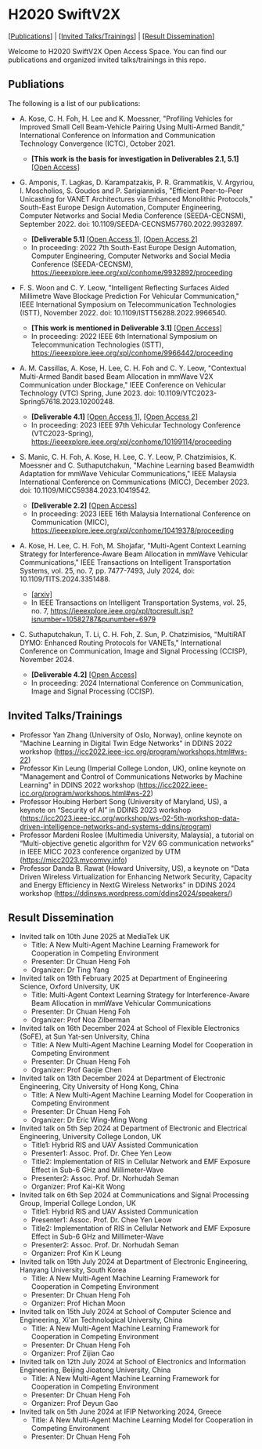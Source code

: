 # H2020 SwiftV2X

[[Publications](#publications)] | [[Invited Talks/Trainings](#invited-talkstrainings)] | [[Result Dissemination](#result-dissemination)]

Welcome to H2020 SwiftV2X Open Access Space. You can find our publications and organized invited talks/trainings in this repo.

## Publiations

The following is a list of our publications:

- A. Kose, C. H. Foh, H. Lee and K. Moessner, "Profiling Vehicles for Improved Small Cell Beam-Vehicle Pairing Using Multi-Armed Bandit,"
  International Conference on Information and Communication Technology Convergence (ICTC), October 2021.
  - **[This work is the basis for investigation in Deliverables 2.1, 5.1]** [[Open Access]](https://openresearch.surrey.ac.uk/esploro/outputs/99602621202346#file-0) 
  
- G. Amponis, T. Lagkas, D. Karampatzakis, P. R. Grammatikis, V. Argyriou, I. Moscholios, S. Goudos and P. Sarigiannidis,
  "Efficient Peer-to-Peer Unicasting for VANET Architectures via Enhanced Monolithic Protocols,"
  South-East Europe Design Automation, Computer Engineering, Computer Networks and Social Media Conference (SEEDA-CECNSM),
  September 2022. doi: 10.1109/SEEDA-CECNSM57760.2022.9932897.
  - **[Deliverable 5.1]** [[Open Access 1]](https://www.researchgate.net/publication/365037998_Efficient_Peer-to-Peer_Unicasting_for_VANET_Architectures_via_Enhanced_Monolithic_Protocols?enrichId=rgreq-61a45c4bb6c8c0df43306fb43af65402-XXX&enrichSource=Y292ZXJQYWdlOzM2NTAzNzk5ODtBUzoxMTQzMTI4MTA5NDUwNTAzOEAxNjY3NDgzNDUxMzY0&el=1_x_2&_esc=publicationCoverPdf),
  [[Open Access 2]](https://github.com/cfoh/h2020-swiftv2x/blob/main/Efficient%20Peer-to-Peer%20Unicasting%20for%20VANET%20Architectures%20via%20Enhanced%20Monolithic%20Protocols.pdf)
  - In proceeding: 2022 7th South-East Europe Design Automation, Computer Engineering, Computer Networks and Social Media Conference (SEEDA-CECNSM),
    https://ieeexplore.ieee.org/xpl/conhome/9932892/proceeding

- F. S. Woon and C. Y. Leow, "Intelligent Reflecting Surfaces Aided Millimetre Wave Blockage Prediction For Vehicular Communication,"
  IEEE International Symposium on Telecommunication Technologies (ISTT), November 2022. doi: 10.1109/ISTT56288.2022.9966540.
  - **[This work is mentioned in Deliverable 3.1]** [[Open Access]](https://github.com/cfoh/h2020-swiftv2x/blob/main/a3-woon.pdf)
  - In proceeding: 2022 IEEE 6th International Symposium on Telecommunication Technologies (ISTT),
    https://ieeexplore.ieee.org/xpl/conhome/9966442/proceeding

- A. M. Cassillas, A. Kose, H. Lee, C. H. Foh and C. Y. Leow, "Contextual Multi-Armed Bandit based Beam Allocation in mmWave V2X Communication
  under Blockage," IEEE Conference on Vehicular Technology (VTC) Spring, June 2023. doi: 10.1109/VTC2023-Spring57618.2023.10200248.
  - **[Deliverable 4.1]** [[Open Access 1]](https://researchprofiles.herts.ac.uk/en/publications/contextual-multi-armed-bandit-based-beam-allocation-in-mmwave-v2x),
  [[Open Access 2]](https://github.com/cfoh/h2020-swiftv2x/blob/main/VTC2023-CMAB-BeamAllocation.pdf)
  - In proceeding: 2023 IEEE 97th Vehicular Technology Conference (VTC2023-Spring), https://ieeexplore.ieee.org/xpl/conhome/10199114/proceeding

- S. Manic, C. H. Foh, A. Kose, H. Lee, C. Y. Leow, P. Chatzimisios, K. Moessner and C. Suthaputchakun,
  "Machine Learning based Beamwidth Adaptation for mmWave Vehicular Communications,"
  IEEE Malaysia International Conference on Communications (MICC), December 2023. doi: 10.1109/MICC59384.2023.10419542.
  - **[Deliverable 2.2]** [[Open Access]](https://github.com/cfoh/h2020-swiftv2x/blob/main/2023323468.pdf)
  - In proceeding: 2023 IEEE 16th Malaysia International Conference on Communication (MICC), https://ieeexplore.ieee.org/xpl/conhome/10419378/proceeding

- A. Kose, H. Lee, C. H. Foh, M. Shojafar, "Multi-Agent Context Learning Strategy for Interference-Aware
  Beam Allocation in mmWave Vehicular Communications,"
  IEEE Transactions on Intelligent Transportation Systems, vol. 25, no. 7, pp. 7477-7493, July 2024, doi: 10.1109/TITS.2024.3351488.
  - [[arxiv]](http://arxiv.org/abs/2401.02323)
  - In IEEE Transactions on Intelligent Transportation Systems, vol. 25, no. 7, https://ieeexplore.ieee.org/xpl/tocresult.jsp?isnumber=10582787&punumber=6979
  
- C. Suthaputchakun, T. Li, C. H. Foh, Z. Sun, P. Chatzimisios, "MultiRAT DYMO: Enhanced Routing Protocols for VANETs,"
  International Conference on Communication, Image and Signal Processing (CCISP), November 2024.
  - **[Deliverable 4.2]** [[Open Access]](https://github.com/cfoh/h2020-swiftv2x/blob/main/ccisp2024-routing.pdf)
  - In proceeding: 2024 International Conference on Communication, Image and Signal Processing (CCISP).
  

## Invited Talks/Trainings

- Professor Yan Zhang (University of Oslo, Norway), online keynote on "Machine Learning in Digital Twin Edge Networks" in DDINS 2022 workshop
  (https://icc2022.ieee-icc.org/program/workshops.html#ws-22)
- Professor Kin Leung (Imperial College London, UK), online keynote on "Management and Control of Communications Networks by Machine Learning" in DDINS 2022 workshop
  (https://icc2022.ieee-icc.org/program/workshops.html#ws-22)
- Professor Houbing Herbert Song (University of Maryland, US), a keynote on “Security of AI” in DDINS 2023 workshop
  (https://icc2023.ieee-icc.org/workshop/ws-02-5th-workshop-data-driven-intelligence-networks-and-systems-ddins/program)
- Professor Mardeni Roslee (Multimedia University, Malaysia), a tutorial on “Multi-objective genetic algorithm for V2V 6G communication networks” in IEEE MICC 2023 conference organized by UTM (https://micc2023.mycomvy.info)
- Professor Danda B. Rawat (Howard University, US), a keynote on "Data Driven Wireless Virtualization for Enhancing Network Security, Capacity and Energy Efficiency in NextG Wireless Networks" in DDINS 2024 workshop (https://ddinsws.wordpress.com/ddins2024/speakers/)

[//]: # (https://ddinsws.wordpress.com/ddins2024/speakers/)

## Result Dissemination
- Invited talk on 10th June 2025 at MediaTek UK
  - Title: A New Multi-Agent Machine Learning Framework for Cooperation in Competing Environment
  - Presenter: Dr Chuan Heng Foh
  - Organizer: Dr Ting Yang
- Invited talk on 19th February 2025 at Department of Engineering Science, Oxford University, UK
  - Title: Multi-Agent Context Learning Strategy for Interference-Aware Beam Allocation in mmWave Vehicular Communications
  - Presenter: Dr Chuan Heng Foh
  - Organizer: Prof Noa Zilberman
- Invited talk on 16th December 2024 at School of Flexible Electronics (SoFE), at Sun Yat-sen University, China
  - Title: A New Multi-Agent Machine Learning Model for Cooperation in Competing Environment
  - Presenter: Dr Chuan Heng Foh
  - Organizer: Prof Gaojie Chen
- Invited talk on 13th December 2024 at Department of Electronic Engineering, City University of Hong Kong, China
  - Title: A New Multi-Agent Machine Learning Model for Cooperation in Competing Environment
  - Presenter: Dr Chuan Heng Foh
  - Organizer: Dr Eric Wing-Ming Wong
- Invited talk on 5th Sep  2024 at Department of Electronic and Electrical Engineering, University College London, UK
  - Title1: Hybrid RIS and UAV Assisted Communication
  - Presenter1: Assoc. Prof. Dr. Chee Yen Leow
  - Title2: Implementation of RIS in Cellular Network and EMF Exposure Effect in Sub-6 GHz and Millimeter-Wave
  - Presenter2: Assoc. Prof. Dr. Norhudah Seman
  - Organizer: Prof Kai-Kit Wong
- Invited talk on 6th Sep  2024 at Communications and Signal Processing Group, Imperial College London, UK
  - Title1: Hybrid RIS and UAV Assisted Communication
  - Presenter1: Assoc. Prof. Dr. Chee Yen Leow
  - Title2: Implementation of RIS in Cellular Network and EMF Exposure Effect in Sub-6 GHz and Millimeter-Wave
  - Presenter2: Assoc. Prof. Dr. Norhudah Seman
  - Organizer: Prof Kin K Leung
- Invited talk on 19th July 2024 at Department of Electronic Engineering, Hanyang University, South Korea
  - Title: A New Multi-Agent Machine Learning Framework for Cooperation in Competing Environment
  - Presenter: Dr Chuan Heng Foh
  - Organizer: Prof Hichan Moon
- Invited talk on 15th July 2024 at School of Computer Science and Engineering, Xi'an Technological University, China
  - Title: A New Multi-Agent Machine Learning Framework for Cooperation in Competing Environment
  - Presenter: Dr Chuan Heng Foh
  - Organizer: Prof Zijian Cao
- Invited talk on 12th July 2024 at School of Electronics and Information Engineering, Beijing Jioatong University, China
  - Title: A New Multi-Agent Machine Learning Framework for Cooperation in Competing Environment
  - Presenter: Dr Chuan Heng Foh
  - Organizer: Prof Deyun Gao
- Invited talk on 5th June 2024 at IFIP Networking 2024, Greece
  - Title: A New Multi-Agent Machine Learning Model for Cooperation in Competing Environment
  - Presenter: Dr Chuan Heng Foh
